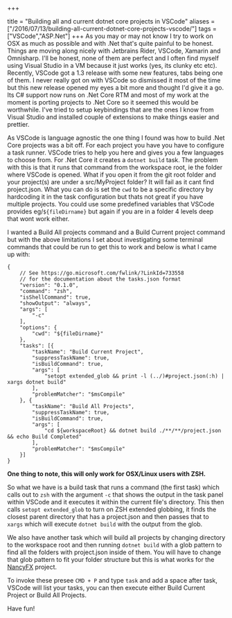 +++

title = "Building all and current dotnet core projects in VSCode"
aliases = ["/2016/07/13/building-all-current-dotnet-core-projects-vscode/"]
tags = ["VSCode","ASP.Net"]
+++
As you may or may not know I try to work on OSX as much as possible and with .Net that's quite painful to be honest.  Things are moving along nicely with Jetbrains Rider,
VSCode, Xamarin and Omnisharp.  I'll be honest, none of them are perfect and I often find myself using Visual Studio in a VM because it just works (yes, its clunky etc etc).
Recently, VSCode got a 1.3 release with some new features, tabs being one of them.  I never really got on with VSCode so dismissed it most of the time but this new release
opened my eyes a bit more and thought I'd give it a go.  Its C# support now runs on .Net Core RTM and most of my work at the moment is porting projects to .Net Core so it seemed
this would be worthwhile.  I've tried to setup keybindings that are the ones I know from Visual Studio and installed couple of extensions to make things easier and prettier.  

As VSCode is language agnostic the one thing I found was how to build .Net Core projects was a bit off.  For each project you have you have to configure a task runner.  VSCode tries to 
help you here and gives you a few languages to choose from.  For .Net Core it creates a `dotnet build` task.  The problem with this is that it runs that command from the workspace root, 
ie the folder where VSCode is opened.  What if you open it from the git root folder and your project(s) are under a src/MyProject folder?  It will fail as it cant find project.json.
What you can do is set the `cwd` to be a specific directory by hardcoding it in the task configuration but thats not great if you have multiple projects.  You could use some predefined
variables that VSCode provides eg/`${fileDirname}` but again if you are in a folder 4 levels deep that wont work either.
<!--more-->
I wanted a Build All projects command and a Build Current project command but with the above limitations I set about investigating some terminal commands that could be run to get this to work
and below is what I came up with:

    {
        // See https://go.microsoft.com/fwlink/?LinkId=733558
        // for the documentation about the tasks.json format
        "version": "0.1.0",
        "command": "zsh",
        "isShellCommand": true,
        "showOutput": "always",
        "args": [
            "-c"
        ],
        "options": {
            "cwd": "${fileDirname}"
        },
        "tasks": [{
            "taskName": "Build Current Project",
            "suppressTaskName": true,
            "isBuildCommand": true,
            "args": [
                "setopt extended_glob && print -l (../)#project.json(:h) | xargs dotnet build"
            ],
            "problemMatcher": "$msCompile"
        }, {
            "taskName": "Build All Projects",
            "suppressTaskName": true,
            "isBuildCommand": true,
            "args": [
                "cd ${workspaceRoot} && dotnet build ./**/**/project.json && echo Build Completed"
            ],
            "problemMatcher": "$msCompile"
        }]
    } 

**One thing to note, this will only work for OSX/Linux users with ZSH.**

So what we have is a build task that runs a command (the first task) which calls out to `zsh` with the argument `-c` that shows the output in the task panel within VSCode and it executes it
within the current file's directory.  This then calls `setopt extended_glob` to turn on ZSH extended globbing, it finds the closest parent directory that has a project.json and then passes
that to `xargs` which will execute `dotnet build` with the output from the glob.  

We also have another task which will build all projects by changing directory to the workspace root and then running `dotnet build` with a glob pattern to find all the folders with project.json
inside of them.  You will have to change that glob pattern to fit your folder structure but this is what works for the [NancyFX](http://nancyfx.org) project.

To invoke these presee `CMD + P` and type `task` and add a space after task, VSCode will list your tasks, you can then execute either Build Current Project or Build All Projects.

Have fun!
